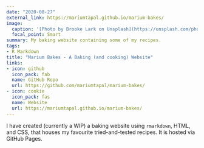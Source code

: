 ```yaml
---
date: "2020-08-27"
external_link: https://mariumtapal.github.io/marium-bakes/
image:
  caption: '[Photo by Brooke Lark on Unsplash](https://unsplash.com/photos/pGM4sjt_BdQ)'
  focal_point: Smart
summary: My baking website containing some of my recipes.
tags:
- R Markdown
title: "Marium Bakes - A Baking (and cooking) Website"
links:
- icon: github
  icon_pack: fab
  name: GitHub Repo
  url: https://github.com/mariumtapal/marium-bakes/
- icon: cookie
  icon_pack: fas
  name: Website
  url: https://mariumtapal.github.io/marium-bakes/
---
```


I have created (currently a WIP) a baking website using `rmarkdown`, HTML, and CSS, that houses my favourite tried-and-tested recipes. It is hosted via GitHub Pages.